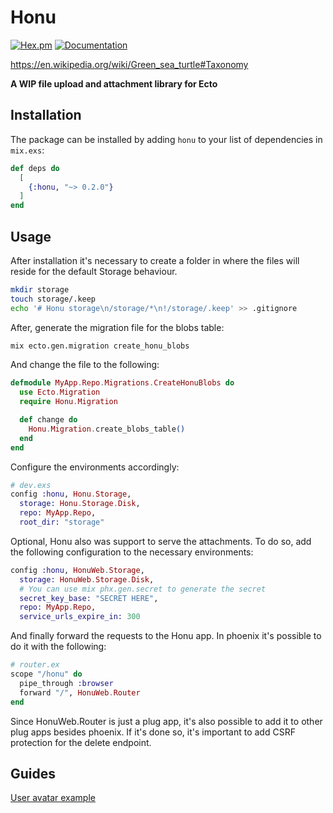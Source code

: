 # Honu

[![Hex.pm](https://img.shields.io/hexpm/v/honu)](https://hex.pm/packages/honu) [![Documentation](https://img.shields.io/badge/documentation-gray)](https://hexdocs.pm/honu/)

https://en.wikipedia.org/wiki/Green_sea_turtle#Taxonomy

**A WIP file upload and attachment library for Ecto**

## Installation

The package can be installed by adding `honu` to your list of dependencies in `mix.exs`:

```elixir
def deps do
  [
    {:honu, "~> 0.2.0"}
  ]
end
```

## Usage

After installation it's necessary to create a folder in where the files will reside for the default Storage behaviour.

```bash
mkdir storage
touch storage/.keep
echo '# Honu storage\n/storage/*\n!/storage/.keep' >> .gitignore
```

After, generate the migration file for the blobs table:

```bash
mix ecto.gen.migration create_honu_blobs
```

And change the file to the following:

```elixir
defmodule MyApp.Repo.Migrations.CreateHonuBlobs do
  use Ecto.Migration
  require Honu.Migration

  def change do
    Honu.Migration.create_blobs_table()
  end
end
```

Configure the environments accordingly:

```elixir
# dev.exs
config :honu, Honu.Storage,
  storage: Honu.Storage.Disk,
  repo: MyApp.Repo,
  root_dir: "storage"
```

Optional, Honu also was support to serve the attachments.
To do so, add the following configuration to the necessary environments:

```elixir
config :honu, HonuWeb.Storage,
  storage: HonuWeb.Storage.Disk,
  # You can use mix phx.gen.secret to generate the secret
  secret_key_base: "SECRET HERE",
  repo: MyApp.Repo,
  service_urls_expire_in: 300
```

And finally forward the requests to the Honu app.
In phoenix it's possible to do it with the following:

```elixir
# router.ex
scope "/honu" do
  pipe_through :browser
  forward "/", HonuWeb.Router
end
```

Since HonuWeb.Router is just a plug app, it's also possible to add it to other plug apps besides phoenix.
If it's done so, it's important to add CSRF protection for the delete endpoint.

## Guides

[User avatar example](guides/user_avatar.md)
